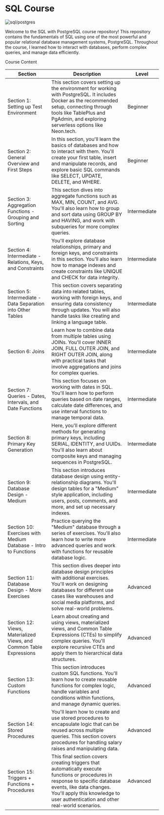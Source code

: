 # SQL Course

![sql/postgres](https://process.fs.teachablecdn.com/ADNupMnWyR7kCWRvm76Laz/resize=width:705/https://cdn.filestackcontent.com/wiXGO5sXTQG6XhQohK6D)

Welcome to the SQL with PostgreSQL course repository! This repository contains the fundamentals of SQL using one of the most powerful and popular relational database management systems, PostgreSQL. Throughout the course, I learned how to interact with databases, perform complex queries, and manage data efficiently.

Course Content

| Section                          | Description                                                                                                         | Level       |
|-----------------------------------|---------------------------------------------------------------------------------------------------------------------|-------------|
| Section 1: Setting up Test Environment | This section covers setting up the environment for working with PostgreSQL. It includes Docker as the recommended setup, connecting through tools like TablePlus and PgAdmin, and exploring serverless options like Neon.tech. | Beginner    |
| Section 2: General Overview and First Steps | In this section, you'll learn the basics of databases and how to interact with them. You'll create your first table, insert and manipulate records, and explore basic SQL commands like SELECT, UPDATE, DELETE, and WHERE. | Beginner    |
| Section 3: Aggregation Functions - Grouping and Sorting | This section dives into aggregate functions such as MAX, MIN, COUNT, and AVG. You'll also learn how to group and sort data using GROUP BY and HAVING, and work with subqueries for more complex queries. | Intermediate |
| Section 4: Intermediate - Relations, Keys, and Constraints | You'll explore database relationships, primary and foreign keys, and constraints in this section. You'll also learn how to manage indexes and create constraints like UNIQUE and CHECK for data integrity. | Intermediate |
| Section 5: Intermediate - Data Separation into Other Tables | This section covers separating data into related tables, working with foreign keys, and ensuring data consistency through updates. You will also handle tasks like creating and linking a language table. | Intermediate |
| Section 6: Joins | Learn how to combine data from multiple tables using JOINs. You'll cover INNER JOIN, FULL OUTER JOIN, and RIGHT OUTER JOIN, along with practical tasks that involve aggregations and joins for complex queries. | Intermediate |
| Section 7: Queries - Dates, Intervals, and Date Functions | This section focuses on working with dates in SQL. You'll learn how to perform queries based on date ranges, calculate date differences, and use interval functions to manage temporal data. | Intermediate |
| Section 8: Primary Key Generation | Here, you'll explore different methods for generating primary keys, including SERIAL, IDENTITY, and UUIDs. You'll also learn about composite keys and managing sequences in PostgreSQL. | Intermediate |
| Section 9: Database Design - Medium | This section introduces database design using entity-relationship diagrams. You'll design tables for a "Medium" style application, including users, posts, comments, and more, and set up necessary indexes. | Intermediate |
| Section 10: Exercises with Medium Database - Intro to Functions | Practice querying the "Medium" database through a series of exercises. You'll also learn how to write more advanced queries and work with functions for reusable database logic. | Intermediate |
| Section 11: Database Design - More Exercises | This section dives deeper into database design principles with additional exercises. You'll work on designing databases for different use cases like warehouses and social media platforms, and solve real-world problems. | Advanced    |
| Section 12: Views, Materialized Views, and Common Table Expressions | Learn about creating and using views, materialized views, and Common Table Expressions (CTEs) to simplify complex queries. You'll explore recursive CTEs and apply them to hierarchical data structures. | Advanced    |
| Section 13: Custom Functions | This section introduces custom SQL functions. You'll learn how to create reusable functions for complex logic, handle variables and conditions within functions, and manage dynamic queries. | Advanced    |
| Section 14: Stored Procedures | You'll learn how to create and use stored procedures to encapsulate logic that can be reused across multiple queries. This section covers procedures for handling salary raises and manipulating data. | Advanced    |
| Section 15: Triggers + Functions + Procedures | This final section covers creating triggers that automatically execute functions or procedures in response to specific database events, like data changes. You'll apply this knowledge to user authentication and other real-world scenarios. | Advanced    |


